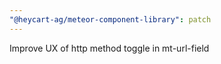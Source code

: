 ```yaml
---
"@heycart-ag/meteor-component-library": patch
---
```


Improve UX of http method toggle in mt-url-field
